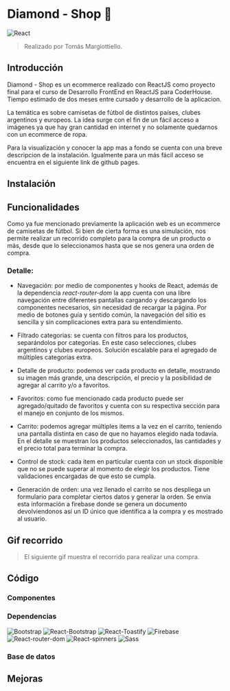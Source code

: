 # Diamond - Shop :gem:
![React](https://img.shields.io/badge/react-18.2.0-61dafb?style=for-the-badge&logo=react)
>Realizado por Tomás Margiottiello.

## Introducción
Diamond - Shop es un ecommerce realizado con ReactJS como proyecto final para el curso de Desarrollo FrontEnd en ReactJS para CoderHouse. Tiempo estimado de dos meses entre cursado y desarrollo de la aplicacion.

La temática es sobre camisetas de fútbol de distintos países, clubes argentinos y europeos. La idea surge con el fin de un fácil acceso a imágenes ya que hay gran cantidad en internet y no solamente quedarnos con un ecommerce de ropa.

Para la visualización y conocer la app mas a fondo se cuenta con una breve descripcion de la instalación. Igualmente para un más fácil acceso se encuentra en el siguiente link de github pages.

<!-- Pagina a github pages -->

## Instalación
<!-- Como se creo la app -->
<!-- Como se corre la app (clone, npm start y demas) -->
<!-- Como se instalan las dependencias -->

## Funcionalidades
Como ya fue mencionado previamente la aplicación web es un ecommerce de camisetas de fútbol. Si bien de cierta forma es una simulación, nos permite realizar un recorrido completo para la compra de un producto o más, desde que lo seleccionamos hasta que se nos genera una orden de compra.

### Detalle:
- Navegación: por medio de componentes y hooks de React, además de la dependencia *react-router-dom* la app cuenta con una libre navegación entre diferentes pantallas cargando y descargando los componentes necesarios, sin necesidad de recargar la página. Por medio de botones guía y sentido común, la navegación del sitio es sencilla y sin complicaciones extra para su entendimiento.

- Filtrado categorias: se cuenta con filtros para los productos, separándolos por categorías. En este caso selecciones, clubes argentinos y clubes europeos. Solución escalable para el agregado de múltiples categorías extra.

- Detalle de producto: podemos ver cada producto en detalle, mostrando su imagen más grande, una descripción, el precio y la posibilidad de agregar al carrito y/o a favoritos.

- Favoritos: como fue mencionado cada producto puede ser agregado/quitado de favoritos y cuenta con su respectiva sección para el manejo en conjunto de los mismos.

- Carrito: podemos agregar múltiples items a la vez en el carrito, teniendo una pantalla distinta en caso de que no hayamos elegido nada todavía. En el detalle se muestran los productos seleccionados, las cantidades y el precio total para terminar la compra.

- Control de stock: cada item en particular cuenta con un stock disponible que no se puede superar al momento de elegir los productos. Tiene validaciones encargadas de que esto se cumpla.

- Generación de orden: una vez llenado el carrito se nos despliega un formulario para completar ciertos datos y generar la orden. Se envía esta información a firebase donde se genera un documento devolviendonos así un ID único que identifica a la compra y es mostrado al usuario.

## Gif recorrido
>El siguiente gif muestra el recorrido para realizar una compra.
<!-- Gif explicativo mostrando el recorrido de una compra -->
<!-- Link al drive en caso de que no pueda subirlo aca o tambien dejarlo aca -->

## Código
<!-- Explicacion de que se viene a continuacion -->

### Componentes
<!-- Que componentes hay y porque estan -->
<!-- Para que sirven -->

### Dependencias
<!-- Explicar para que estan las dependencias -->
![Bootstrap](https://img.shields.io/badge/bootstrap-v5.2.0-7952b3?style=flat-square&logo=bootstrap)
![React-Bootstrap](https://img.shields.io/badge/react--bootstrap-v2.5.0-7952b3?style=flat-square&logo=bootstrap)
![React-Toastify](https://img.shields.io/badge/react--toastify-v9.0.8-blue?style=flat-square&logo=react)
![Firebase](https://img.shields.io/badge/firebase-v9.9.2-ffca28?style=flat-square&logo=firebase)
![React-router-dom](https://img.shields.io/badge/react--router--dom-v6.3.0-ca4245?style=flat-square&logo=reactrouter)
![React-spinners](https://img.shields.io/badge/react--spinners-v0.13.4-brightgreen?style=flat-square&logo=react)
![Sass](https://img.shields.io/badge/sass-1.53.0-cc6699?style=flat-square&logo=sass)

### Base de datos
<!-- Hablar unicamente de la dependencia de Firebase -->

## Mejoras
<!-- Que se puede agregar al proyecto, funcionalidades extras, que tan facil/dificil podria llegar a ser -->
<!-- Que se puede mejorar de lo que ya tengo, codigo repetido, funcionalidades con bugs, abstracciones en componentes reutilizables -->